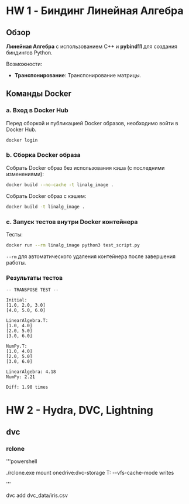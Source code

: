 # HW 1 - Биндинг Линейная Алгебра

## Обзор

**Линейная Алгебра** с использованием C++ и **pybind11** для создания биндингов Python.

Возможности:

- **Транспонирование**: Транспонирование матрицы.

## Команды Docker

### a. Вход в Docker Hub

Перед сборкой и публикацией Docker образов, необходимо войти в Docker Hub.

```sh
docker login
```

### b. Сборка Docker образа

Собрать Docker образ без использования кэша (с последними изменениями):

```sh
docker build --no-cache -t linalg_image .
```

Собрать Docker образ с кэшем:

```sh
docker build -t linalg_image .
```

### c. Запуск тестов внутри Docker контейнера

Тесты:

```sh
docker run --rm linalg_image python3 test_script.py
```

`--rm` для автоматического удаления контейнера после завершения работы.

### Результаты тестов

```plaintext
-- TRANSPOSE TEST --

Initial:
[1.0, 2.0, 3.0]
[4.0, 5.0, 6.0]

LinearAlgebra.T:
[1.0, 4.0]
[2.0, 5.0]
[3.0, 6.0]

NumPy.T:
[1.0, 4.0]
[2.0, 5.0]
[3.0, 6.0]

LinearAlgebra: 4.18
NumPy: 2.21

Diff: 1.90 times
```

# HW 2 - **Hydra, DVC, Lightning**

## dvc

### rclone

'''powershell

./rclone.exe mount onedrive:dvc-storage T: --vfs-cache-mode writes

'''

dvc add dvc_data/iris.csv

